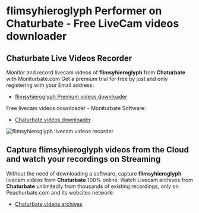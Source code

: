 # flimsyhieroglyph Performer on Chaturbate - Free LiveCam videos downloader

## Chaturbate Live Videos Recorder

Monitor and record livecam videos of **flimsyhieroglyph** from **Chaturbate** with Moniturbate.com
Get a premium trial for free by just and only registering with your Email address:
* [flimsyhieroglyph Premium videos downloader](https://moniturbate.com/request-demo-licence-key.html)

Free livecam videos downloader - Moniturbate Software:
* [Chaturbate videos downloader](https://moniturbate.com/moniturbate-download-software.html)

![flimsyhieroglyph livecam videos recorder](https://peachurnet.com/templates/moniturbate-software.png)


## Capture flimsyhieroglyph videos from the Cloud and watch your recordings on Streaming

Without the need of downloading a software, capture **flimsyhieroglyph** livecam videos from **Chaturbate** 100% online.
Watch Livecam archives from **Chaturbate** unlimitedly from thousands of existing recordings, only on Peachurbate.com and its websites network:
* [Chaturbate videos archives](https://peachurnet.com/)